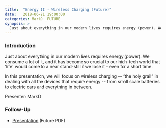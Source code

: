 ```yaml
---
title:  "Energy II - Wireless Charging (Future)"
date:   2018-06-21 19:00:00
categories: MarkD _FUTURE_
synopsis: >
  Just about everything in our modern lives requires energy (power). We consume a lot of it, and it has become so crucial to our high-tech world that ‘life' would come to a near stand-still if we lose it - even for a short time. In this presentation, we will focus on wireless charging -- “the holy grail” in dealing with all the devices that require energy -- from small scale batteries to electric cars and everything in between.
---
```


### Introduction

Just about everything in our modern lives requires energy (power). We consume a lot of it, and it has become so crucial to our high-tech world that ‘life' would come to a near stand-still if we lose it - even for a short time.

In this presentation, we will focus on wireless charging -- “the holy grail” in dealing with all the devices that require energy -- from small scale batteries to electric cars and everything in between.

Presenter: MarkD

### Follow-Up

* [Presentation](/assets/present/2018/energy-2.pdf) (Future PDF)
